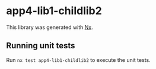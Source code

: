 # app4-lib1-childlib2

This library was generated with [Nx](https://nx.dev).

## Running unit tests

Run `nx test app4-lib1-childlib2` to execute the unit tests.
